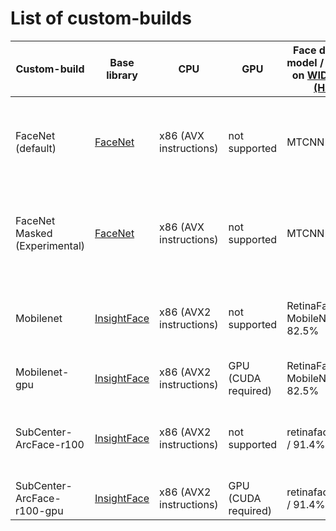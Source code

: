 # List of custom-builds

| Custom-build                  | Base library                                              | CPU                     | GPU                 | Face detection model / accuracy on [WIDER Face (Hard)](https://paperswithcode.com/sota/face-detection-on-wider-face-hard) | Face recognition model / accuracy on [LFW](https://paperswithcode.com/sota/face-verification-on-labeled-faces-in-the) | Age and gender detection                                                            | Face mask detection                              | Comment                                        |
|-------------------------------|-----------------------------------------------------------|-------------------------|---------------------|---------------------------------------------------------------------------------------------------------------------------|-----------------------------------------------------------------------------------------------------------------------|-------------------------------------------------------------------------------------|--------------------------------------------------|------------------------------------------------|
| FaceNet (default)             | [FaceNet](https://github.com/davidsandberg/facenet)       | x86 (AVX instructions)  | not supported       | MTCNN / 80.9%                                                                                                             | FaceNet (20180402-114759) / 99.63%                                                                                    | Custom, the model is taken [here](https://github.com/GilLevi/AgeGenderDeepLearning) | [Custom model](../docs/Mask-detection-plugin.md) | For general purposes. Support CPU without AVX2 |
| FaceNet Masked (Experimental) | [FaceNet](https://github.com/davidsandberg/facenet)       | x86 (AVX instructions)  | not supported       | MTCNN / 80.9%                                                                                                             | inception_v3_on_mafa_kaggle123 / 98.73%                                                                               | Custom, the model is taken [here](https://github.com/GilLevi/AgeGenderDeepLearning) | [Custom model](../docs/Mask-detection-plugin.md) | For general purposes. Support CPU without AVX2 |
| Mobilenet                     | [InsightFace](https://github.com/deepinsight/insightface) | x86 (AVX2 instructions) | not supported       | RetinaFace-MobileNet0.25 / 82.5%                                                                                          | MobileFaceNet,ArcFace / 99.50%                                                                                        | InsightFace                                                                         | [Custom model](../docs/Mask-detection-plugin.md) | The fastest model among CPU only models        |
| Mobilenet-gpu                 | [InsightFace](https://github.com/deepinsight/insightface) | x86 (AVX2 instructions) | GPU (CUDA required) | RetinaFace-MobileNet0.25 / 82.5%                                                                                          | MobileFaceNet,ArcFace / 99.50%                                                                                        | InsightFace                                                                         | [Custom model](../docs/Mask-detection-plugin.md) | The fastest model                              |
| SubCenter-ArcFace-r100        | [InsightFace](https://github.com/deepinsight/insightface) | x86 (AVX2 instructions) | not supported       | retinaface_r50_v1 / 91.4%                                                                                                 | arcface-r100-msfdrop75 / 99.80%                                                                                       | InsightFace                                                                         | [Custom model](../docs/Mask-detection-plugin.md) | The most accurate model, but the most slow     |
| SubCenter-ArcFace-r100-gpu    | [InsightFace](https://github.com/deepinsight/insightface) | x86 (AVX2 instructions) | GPU (CUDA required) | retinaface_r50_v1 / 91.4%                                                                                                 | arcface-r100-msfdrop75 / 99.80%                                                                                       | InsightFace                                                                         | [Custom model](../docs/Mask-detection-plugin.md) | The most accurate model                        |

